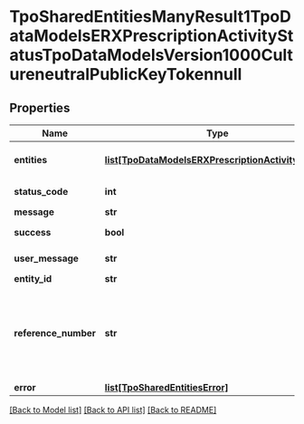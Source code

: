# TpoSharedEntitiesManyResult1TpoDataModelsERXPrescriptionActivityStatusTpoDataModelsVersion1000CultureneutralPublicKeyTokennull

## Properties
Name | Type | Description | Notes
------------ | ------------- | ------------- | -------------
**entities** | [**list[TpoDataModelsERXPrescriptionActivityStatus]**](TpoDataModelsERXPrescriptionActivityStatus.md) | List of Result Entities. | [optional] 
**status_code** | **int** | Result status code. | [optional] 
**message** | **str** | Message. | [optional] 
**success** | **bool** | Success indicator. | [optional] 
**user_message** | **str** | User Message. | [optional] 
**entity_id** | **str** | Entity ID. | [optional] 
**reference_number** | **str** | Reference ID.              This will returend when posting ErxRequest, LabRequest, RadRequest | [optional] 
**error** | [**list[TpoSharedEntitiesError]**](TpoSharedEntitiesError.md) | Error List. | [optional] 

[[Back to Model list]](../README.md#documentation-for-models) [[Back to API list]](../README.md#documentation-for-api-endpoints) [[Back to README]](../README.md)

